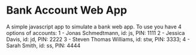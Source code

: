 # Bank Account Web App

A simple javascript app to simulate a bank web app.
To use you have 4 options of accounts:
1 - Jonas Schmedtmann, id: js, PIN: 1111
2 - Jessica Davis, id: jd, PIN: 2222
3 - Steven Thomas Williams, id: stw, PIN: 3333;
4 - Sarah Smith, id: ss, PIN: 4444
